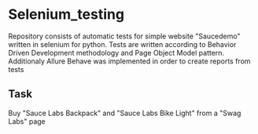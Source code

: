 # Selenium_testing
Repository consists of automatic tests for simple website "Saucedemo" written in selenium for python.
Tests are written according to Behavior Driven Development methodology and Page Object Model pattern.
Additionaly Allure Behave was implemented in order to create reports from tests

## Task
Buy "Sauce Labs Backpack" and "Sauce Labs Bike Light" from a "Swag Labs" page
